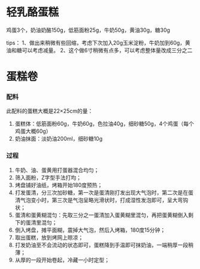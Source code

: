 # 轻乳酪蛋糕

鸡蛋3个，奶油奶酪150g，低筋面粉25g，牛奶50g，黄油30g，糖30g

tips：
1、做出来稍微有些回缩，考虑下次加入20g玉米淀粉，牛奶加到60g，黄油和糖可以考虑减量。
2、这个做6寸稍微有点多，可以考虑整体量改成三分之二

# 蛋糕卷

### 配料
此配料的蛋糕大概是22×25cm的量：
1. 蛋糕体：低筋面粉60g，牛奶60g，色拉油40g，细砂糖50g，4个鸡蛋（每个鸡蛋大概60g）
2. 奶油抹面：淡奶油200ml，细砂糖10g

### 过程
1. 牛奶、油、蛋黄用打蛋器混合均匀；
2. 筛入面粉，Z字型手法打均；
3. 烤盘铺好油纸，烤箱开始180度预热；
4. 打发蛋清，分三次加砂糖，第一次是蛋清刚打发出现大气泡时，第二次是在蛋清气泡变小时，第三次是气泡呈略光滑状时，打成湿性发泡即可，呈大弯钩状；
5. 蛋清和蛋黄糊混匀：先取三分之一蛋清加入蛋黄糊里混匀，再把蛋黄糊倒入剩下的蛋清里混匀；
6. 倒入烤盘，摊平面糊，震掉大气泡，然后入烤箱，180度15分钟；
7. 取出蛋糕，放到烤网上晾凉；
8. 打发奶油至不会流动的状态即可，蛋糕降到手温即可抹奶油，一端稍厚一段稍薄；
9. 从厚的一段开始卷起，冷藏一小时定型；
